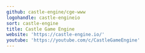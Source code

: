 ```yaml
---
github: castle-engine/cge-www
logohandle: castle-engineio
sort: castle-engine
title: Castle Game Engine
website: 'https://castle-engine.io/'
youtube: 'https://youtube.com/c/CastleGameEngine'
---
```

